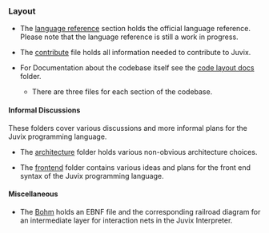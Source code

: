 ### Layout

- The [language reference](./reference) section holds the official language reference.
  Please note that the language reference is still a work in progress.

- The [contribute](./CONTRIBUTING.md) file holds all information needed to contribute
  to Juvix.

- For Documentation about the codebase itself see the [code layout docs](./Code) folder.
  + There are three files for each section of the codebase.

#### Informal Discussions

These folders cover various discussions and more informal plans for the
Juvix programming language.

- The [architecture](./Architecture) folder holds various non-obvious
  architecture choices.

- The [frontend](./Frontend) folder contains various ideas and plans
  for the front end syntax of the Juvix programming language.

#### Miscellaneous

- The [Bohm](./Bohm) holds an EBNF file and the corresponding railroad diagram
  for an intermediate layer for interaction nets in the Juvix Interpreter.

